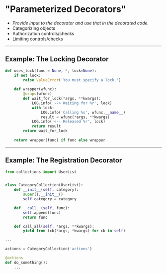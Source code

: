 # "Parameterized Decorators"

- *Provide input to the decorator and use that in the decorated code.*
- Categorizing objects
- Authorization controls/checks
- Limiting controls/checks

---

## Example: The Locking Decorator

```python
def uses_lock(func = None, *, lock=None):
    if not lock:
        raise ValueError('You must specify a lock.')
    
    def wrapper(wfunc):
        @wraps(wfunc)
        def wait_for_lock(*args, **kwargs):
            LOG.info('--> Waiting for %r', lock)
            with lock:
                LOG.info('Calling %s', wfunc.__name__)
                result = wfunc(*args, **kwargs)
            LOG.info('<-- Released %r', lock)
            return result
        return wait_for_lock
    
    return wrapper(func) if func else wrapper

```
---

## Example: The Registration Decorator

```python
from collections import UserList


class CategoryCollection(UserList):
    def __init__(self, category):
        super().__init__()
        self.category = category

    def __call__(self, func):
        self.append(func)
        return func

    def call_all(self, *args, **kwargs):
        yield from (cb(*args, *kwargs) for cb in self)

...

actions = CategoryCollection('actions')

@actions
def do_something():
    ...
```
